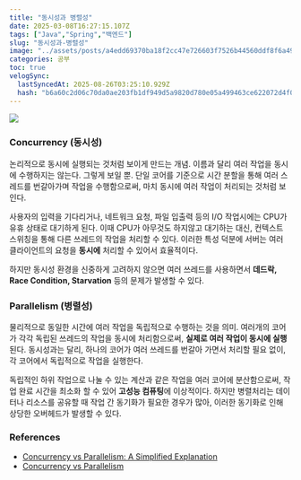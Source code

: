 ```yaml
---
title: "동시성과 병렬성"
date: 2025-03-08T16:27:15.107Z
tags: ["Java","Spring","백엔드"]
slug: "동시성과-병렬성"
image: "../assets/posts/a4edd69370ba18f2cc47e726603f7526b44560ddf8f6a4958fb189701cac5793.png"
categories: 공부
toc: true
velogSync:
  lastSyncedAt: 2025-08-26T03:25:10.929Z
  hash: "b6a60c2d06c70da0ae203fb1df949d5a9820d780e05a499463ce622072d4f0f1"
---
```


![](https://dynamogeeks.com/wp-content/uploads/2024/08/Concurrency-vs-Parallelism.gif)

### Concurrency (동시성)
논리적으로 동시에 실행되는 것처럼 보이게 만드는 개념. 이름과 달리 여러 작업을 동시에 수행하지는 않는다. 그렇게 보일 뿐.
단일 코어를 기준으로 시간 분할을 통해 여러 스레드를 번갈아가며 작업을 수행함으로써, 마치 동시에 여러 작업이 처리되는 것처럼 보인다.

사용자의 입력을 기다리거나, 네트워크 요청, 파일 입출력 등의 I/O 작업시에는 CPU가 유휴 상태로 대기하게 된다. 이때 CPU가 아무것도 하지않고 대기하는 대신, 컨텍스트 스위칭을 통해 다른 쓰레드의 작업을 처리할 수 있다. 이러한 특성 덕분에 서버는 여러 클라이언트의 요청을 **동시에** 처리할 수 있어서 효율적이다.

하지만 동시성 환경을 신중하게 고려하지 않으면 여러 쓰레드를 사용하면서 **데드락, Race Condition, Starvation** 등의 문제가 발생할 수 있다.


### Parallelism (병렬성)
물리적으로 동일한 시간에 여러 작업을 독립적으로 수행하는 것을 의미. 여러개의 코어가 각각 독립된 쓰레드의 작업을 동시에 처리함으로써, **실제로 여러 작업이 동시에 실행**된다. 동시성과는 달리, 하나의 코어가 여러 쓰레드를 번갈아 가면서 처리할 필요 없이, 각 코어에서 독립적으로 작업을 실행한다.

독립적인 하위 작업으로 나눌 수 있는 계산과 같은 작업을 여러 코어에 분산함으로써, 작업 완료 시간을 최소화 할 수 있어 **고성능 컴퓨팅**에 이상적이다. 하지만 병렬처리는 데이터나 리소스를 공유할 때 작업 간 동기화가 필요한 경우가 많아, 이러한 동기화로 인해 상당한 오버헤드가 발생할 수 있다.

### References
- [Concurrency vs Parallelism: A Simplified Explanation](https://dynamogeeks.com/blog/concurrency-vs-parallelism-a-simplified-explanation)
- [Concurrency vs Parallelism](https://www.baeldung.com/cs/concurrency-vs-parallelism)